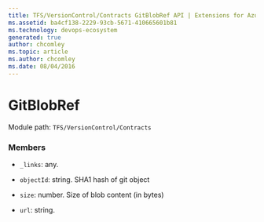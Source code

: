 ```yaml
---
title: TFS/VersionControl/Contracts GitBlobRef API | Extensions for Azure DevOps Services
ms.assetid: ba4cf138-2229-93cb-5671-410665601b81
ms.technology: devops-ecosystem
generated: true
author: chcomley
ms.topic: article
ms.author: chcomley
ms.date: 08/04/2016
---
```


# GitBlobRef

Module path: `TFS/VersionControl/Contracts`

### Members

* `_links`: any.

* `objectId`: string. SHA1 hash of git object

* `size`: number. Size of blob content (in bytes)

* `url`: string.

